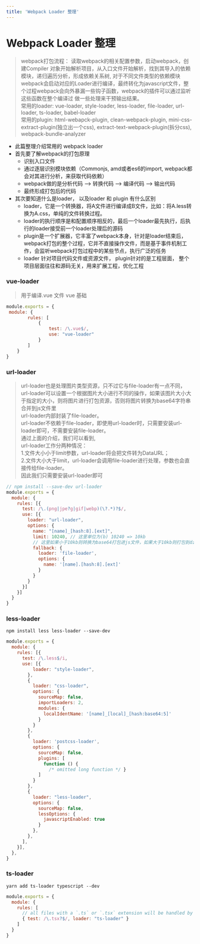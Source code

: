 ```yaml
---
title: 'Webpack Loader 整理'
---
```


# Webpack Loader 整理

> webpack打包流程： 读取webpack的相关配置参数，启动webpack，创建Compiler 对象开始解析项目，从入口文件开始解析，找到其导入的依赖模块，递归遍历分析，形成依赖关系树,
> 对于不同文件类型的依赖模块webpack会启动对应的Loader进行编译，最终转化为javascript文件，整个过程webpack会向外暴漏一些钩子函数，webpack的插件可以通过监听这些函数在整个编译过
> 做一些处理来干预输出结果。<br>
> 常用的loader:  vue-loader, style-loader, less-loader, file-loader, url-loader, ts-loader, babel-loader <br>
> 常用的plugin:  html-webapck-plugin, clean-webpack-plugin, mini-css-extract-plugin(独立出一个css), extract-text-webpack-plugin(拆分css), webpack-bundle-analyzer


- 此篇整理介绍常用的 webpack loader 
- 首先要了解webpack的打包原理
  - 识别入口文件
  - 通过逐层识别模块依赖（Commonjs, amd或者es6的import, webpack都会对其进行分析，来获取代码依赖）
  - webpack做的是分析代码 --> 转换代码 --> 编译代码 --> 输出代码
  - 最终形成打包后的代码
- 其次要知道什么是loader， 以及loader 和 plugin 有什么区别
  -  loader，它是一个转换器，将A文件进行编译成B文件，比如：将A.less转换为A.css，单纯的文件转换过程。
  -  loader的执行顺序是和配置顺序相反的，最后一个loader最先执行，后执行的loader接受前一个loader处理后的源码
  -  plugin是一个扩展器，它丰富了webpack本身，针对是loader结束后，webpack打包的整个过程，它并不直接操作文件，而是基于事件机制工作，会监听webpack打包过程中的某些节点，执行广泛的任务
  -  loader 针对项目代码文件或资源文件， plugin针对的是工程层面， 整个项目层面往往和源码无关，用来扩展工程，优化工程

### vue-loader
> 用于编译.vue 文件 vue 基础

```javascript
module.exports = {
 module: {
        rules: [
            {
                test: /\.vue$/,
                use: "vue-loader"
            }
        ]
    }
}
```

### url-loader
> url-loader也是处理图片类型资源，只不过它与file-loader有一点不同，url-loader可以设置一个根据图片大小进行不同的操作，如果该图片大小大于指定的大小，则将图片进行打包资源，否则将图片转换为base64字符串合并到js文件里 <br>
> url-loader内部封装了file-loader。<br>
> url-loader不依赖于file-loader，即使用url-loader时，只需要安装url-loader即可，不需要安装file-loader。<br>
> 通过上面的介绍，我们可以看到,<br>
> url-loader工作分两种情况：<br>
> 1.文件大小小于limit参数，url-loader将会把文件转为DataURL；<br>
> 2.文件大小大于limit，url-loader会调用file-loader进行处理，参数也会直接传给file-loader。<br>
> 因此我们只需要安装url-loader即可<br>

```javascript
// npm install --save-dev url-loader
module.exports = {
  module: {
    rules: [{
      test: /\.(png|jpe?g|gif|webp)(\?.*)?$/,
      use: [{
        loader: "url-loader",
        options: {
          name: "[name]_[hash:8].[ext]",
          limit: 10240, // 这里单位为(b) 10240 => 10kb
          // 这里如果小于10kb则转换为base64打包进js文件，如果大于10kb则打包到dist目录
          fallback: {
            loader: 'file-loader',
            options: {
              name: '[name].[hash:8].[ext]'
            }
          }
        }
      }]
    }]
  }
}
```

### less-loader
> 

```shell
npm install less less-loader --save-dev
```

```javascript
module.exports = {
  module: {
    rules: [{
      test: /\.less$/i,
      use: [{
          loader: "style-loader",
        },
        {
          loader: "css-loader",
          options: {
            sourceMap: false,
            importLoaders: 2,
            modules: {
              localIdentName: '[name]_[local]_[hash:base64:5]'
            }
          }
        },
        {
          loader: 'postcss-loader',
          options: {
            sourceMap: false,
            plugins: [
              function () {
                /* omitted long function */ }
            ]
          }
        },
        {
          loader: "less-loader",
          options: {
            sourceMap: false,
            lessOptions: {
              javascriptEnabled: true
            }
          },
        },
      ],
    }],
  },
}
```

### ts-loader
> 

```shell
yarn add ts-loader typescript --dev
```

```javascript
module.exports = {
  module: {
    rules: [
      // all files with a `.ts` or `.tsx` extension will be handled by `ts-loader`
      { test: /\.tsx?$/, loader: "ts-loader" }
    ]
  }
}
```


